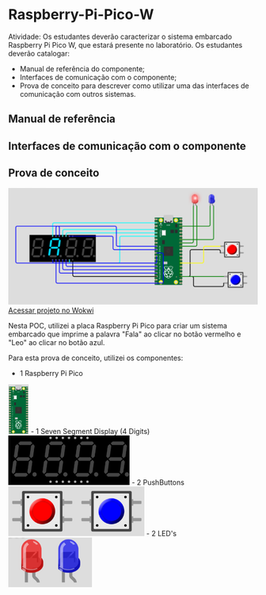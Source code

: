 # Raspberry-Pi-Pico-W

Atividade:
Os estudantes deverão caracterizar o sistema embarcado Raspberry Pi Pico W, que estará presente no laboratório. Os estudantes deverão catalogar:

- Manual de referência do componente;
- Interfaces de comunicação com o componente;
- Prova de conceito para descrever como utilizar uma das interfaces de comunicação com outros sistemas.


## Manual de referência

## Interfaces de comunicação com o componente

## Prova de conceito
<img src="img\project raspberry.png">
<a href="https://wokwi.com/projects/379421348555692033">Acessar projeto no Wokwi</a>

Nesta POC, utilizei a placa Raspberry Pi Pico para criar um sistema embarcado que imprime a palavra "Fala" ao clicar no botão vermelho e "Leo" ao clicar no botão azul.

Para esta prova de conceito, utilizei os componentes:

- 1 Raspberry Pi Pico
<img src="img\raspberry.png" height="100">
- 1 Seven Segment Display (4 Digits)
<img src="img\asdfe.png" height="100">
- 2 PushButtons
<img src="img\btnss.png" height="100">
- 2 LED's
<img src="img\leds.png" height="100">
